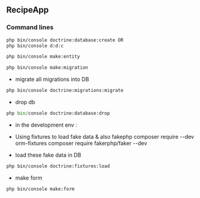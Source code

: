 ## RecipeApp

### Command lines
```bash
php bin/console doctrine:database:create OR
php bin/console d:d:c
```
```bash
php bin/console make:entity
```
```bash
php bin/console make:migration
```
* migrate all migrations into DB
```bash
php bin/console doctrine:migrations:migrate
```
* drop db
```python
php bin/console doctrine:database:drop
```

* in the development env :
* Using fixtures to load fake data & also fakephp
composer require --dev orm-fixtures
composer require fakerphp/faker --dev

* load these fake data in DB
```bash
php bin/console doctrine:fixtures:load
```
* make form
```bash
php bin/console make:form
```